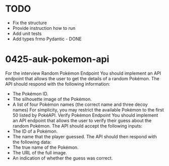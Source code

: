 # TODO
* Fix the structure
* Provide instruction how to run
* Add unit tests
* Add types frmo Pydantic - DONE
# 0425-auk-pokemon-api
For the interview
Random Pokémon Endpoint
You should implement an API endpoint that allows the user to get the details of a random Pokémon.
The API should respond with the following information:
- The Pokémon ID.
- The silhouette image of the Pokémon.
- A list of four Pokémon names (the correct name and three decoy names)
For simplicity, you may restrict the available Pokémon to the first 50 listed by PokéAPI.
Verify Pokémon Endpoint
You should implement an API endpoint that allows the user to verify their guess about the random
Pokémon.
The API should accept the following inputs:
- The ID of a Pokémon.
- The name that the player guessed.
The API should then respond with the following data:
- The true name of the Pokémon.
- The URL of the full image.
- An indication of whether the guess was correct.
